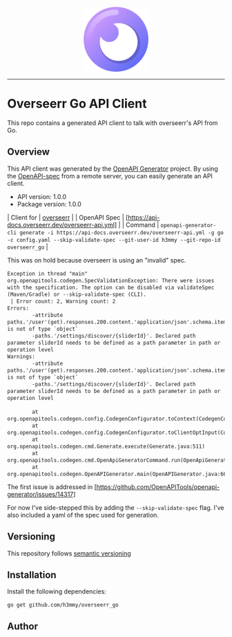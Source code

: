<p align="center">
    <img src="https://raw.githubusercontent.com/sct/overseerr/develop/public/os_icon.svg" height="150" alt="overseerr logo">
</p>

---
# Overseerr Go API Client

This repo contains a generated API client to talk with overseerr's API from Go.

## Overview
This API client was generated by the [OpenAPI Generator](https://openapi-generator.tech) project.  By using the [OpenAPI-spec](https://www.openapis.org/) from a remote server, you can easily generate an API client.

- API version: 1.0.0
- Package version: 1.0.0


| Client for | [overseerr](https://github.com/sct/overseerr) |
| OpenAPI Spec | [https://api-docs.overseerr.dev/overseerr-api.yml] |
| Command | `openapi-generator-cli generate -i https://api-docs.overseerr.dev/overseerr-api.yml -g go -c config.yaml --skip-validate-spec --git-user-id h3mmy --git-repo-id overseerr_go` |

This was on hold because overseerr is using an "invalid" spec.

```log
Exception in thread "main" org.openapitools.codegen.SpecValidationException: There were issues with the specification. The option can be disabled via validateSpec (Maven/Gradle) or --skip-validate-spec (CLI).
 | Error count: 2, Warning count: 2
Errors:
        -attribute paths.'/user'(get).responses.200.content.'application/json'.schema.items is not of type `object`
        -paths.'/settings/discover/{sliderId}'. Declared path parameter sliderId needs to be defined as a path parameter in path or operation level
Warnings:
        -attribute paths.'/user'(get).responses.200.content.'application/json'.schema.items is not of type `object`
        -paths.'/settings/discover/{sliderId}'. Declared path parameter sliderId needs to be defined as a path parameter in path or operation level

        at org.openapitools.codegen.config.CodegenConfigurator.toContext(CodegenConfigurator.java:684)
        at org.openapitools.codegen.config.CodegenConfigurator.toClientOptInput(CodegenConfigurator.java:711)
        at org.openapitools.codegen.cmd.Generate.execute(Generate.java:511)
        at org.openapitools.codegen.cmd.OpenApiGeneratorCommand.run(OpenApiGeneratorCommand.java:32)
        at org.openapitools.codegen.OpenAPIGenerator.main(OpenAPIGenerator.java:66)
```

The first issue is addressed in [https://github.com/OpenAPITools/openapi-generator/issues/14317]

For now I've side-stepped this by adding the `--skip-validate-spec` flag. I've also included a yaml of the spec used for generation.

## Versioning

This repository follows [semantic versioning](https://semver.org/)


## Installation

Install the following dependencies:

```shell
go get github.com/h3mmy/overseerr_go
```

## Author



